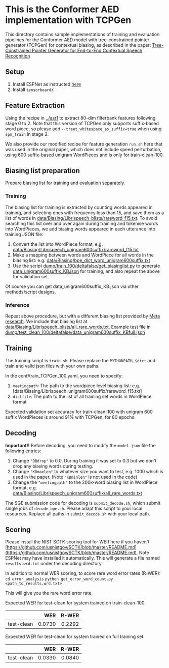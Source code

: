 # This is the Conformer AED implementation with TCPGen

This directory contains sample implementations of training and evaluation pipelines for the Conformer AED model with tree-constrained pointer generator (TCPGen) for contextual biasing, as described in the paper: [Tree-Constrained Pointer Generator for End-to-End Contextual Speech Recognition](https://ieeexplore.ieee.org/abstract/document/9687915)

## Setup
1. Install ESPNet as instructed [here](https://espnet.github.io/espnet/installation.html)
2. Install `tensorboardX`

## Feature Extraction
Using the recipe in [../asr1](../asr1/run.sh) to extract 80-dim filterbank features following stage 0 to 2. Note that this version of TCPGen only supports suffix-based word piece, so please add `--treat_whitespace_as_suffix=true` when using `spm_train` in stage 2. 

We also provide our modified recipe for feature generation `run.sh` here that was used in the original paper, which does not include speed perturbation, using 600 suffix-based unigram WordPieces and is only for train-clean-100. 

## Biasing list preparation
Prepare biasing list for training and evaluation separately. 

### Training
The biasing list for training is extracted by counting words appeared in training, and selecting ones with frequency less than 15, and save them as a list of words in [data/Biasing/Librispeech_blists/rareword_f15.txt](data/Biasing/Librispeech_blists/rareword_f15.txt). To avoid searching this list over and over again during training and tokenise words into WordPieces, we add biasing words appeared in each utterance into training JSON file:

1. Convert the list into WordPiece format, e.g. [data/Biasing/Librispeech_unigram600suffix/rareword_f15.txt](data/Biasing/Librispeech_unigram600suffix/rareword_f15.txt)
2. Make a mapping between words and WordPiece for all words in the biasing list: e.g. [data/Biasing/bpe_dict_word_unigram600suffix.txt](data/Biasing/bpe_dict_word_unigram600suffix.txt)
3. Use the script [dump/train_100/deltafalse/get_biasinglist.py](dump/train_100/deltafalse/get_biasinglist.py) to generate [data_unigram600suffix_KB.json](data_unigram600suffix_KB.json) for training, and also repeat the above for validation set. 

Of course you can get data_unigram600suffix_KB.json via other methods/script designs. 

### Inference
Repeat above procedure, but with a different biasing list provided by [Meta research](https://github.com/facebookresearch/fbai-speech/tree/main/is21_deep_bias). We include that biasing list at [data/Biasing/Librispeech_blists/all_rare_words.txt](data/Biasing/Librispeech_blists/all_rare_words.txt). Example test file in [dump/test_clean_100/deltafalse/data_unigram600suffix_KBfull.json](dump/test_clean_100/deltafalse/data_unigram600suffix_KBfull.json)


## Training
The training script is `train.sh`. Please replace the `PYTHONPATH`, `$dict` and train and valid json files with your own paths. 

In the conf/train_TCPGen_100.yaml, you need to specify:
1. `meetingpath`: The path to the wordpiece level biasing list: e.g. [data/Biasing/Librispeech_unigram600suffix/rareword_f15.txt]
2. `dictfile`: The path to the list of all training set words in WordPiece format


Expected validation set accuracy for train-clean-100 with unigram 600 suffix WordPieces is around 91% with TCPGen, for 80 epochs. 

## Decoding
**Important!!** Before decoding, you need to modify the `model.json` file the following entries:
1. Change `"DBdrop"` to 0.0. During training it was set to 0.3 but we don't drop any biasing words during testing.
2. Change `"KBmaxlen"` to whatever size you want to test, e.g. 1000 which is used in the paper. (Note `"KBminlen"` is not used in the code)
3. Change the `"meetingpath"` to the 200k-word biasing list in WordPiece format, e.g. [data/Biasing/Librispeech_unigram600suffix/all_rare_words.txt](data/Biasing/Librispeech_unigram600suffix/all_rare_words.txt)

The SGE submission code for decoding is `submit_decode.sh`, which submit single jobs of `decode_bpe.sh`. Please adapt this script to your local resources. Replace all paths in `submit_decode.sh` with your local path.

## Scoring
Please install the NIST SCTK scoring tool for WER here if you haven't [https://github.com/usnistgov/SCTK/blob/master/README.md](https://github.com/usnistgov/SCTK/blob/master/README.md). Note ESPNet may have installed it automatically. This will generate a file named `results.wrd.txt` under the decoding directory.

In addition to normal WER scoring, to score rare word error rates (R-WER):
`cd error_analysis`
`python get_error_word_count.py <path_to_results.wrd.txt>`

This will give you the rare word error rate.

Expected WER for test-clean for system trained on train-clean-100:

|                     |          WER |      R-WER |
|:-------------------:|-------------:|-----------:|
| test-clean          |       0.0730 |      0.2292|

Expected WER for test-clean for system trained on full training set:

|                     |          WER |      R-WER |
|:-------------------:|-------------:|-----------:|
| test-clean          |       0.0330 |      0.0840|
